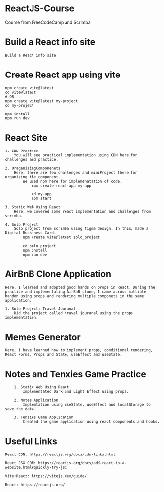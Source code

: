 # ReactJS-Course
Course from FreeCodeCamp and Scrimba

# Build a React info site
    Build a React info site

# Create React app using vite

    npm create vite@latest
    cd vite@latest
    # OR
    npm create vite@latest my-project
    cd my-project
    
    npm install
    npm run dev


# React Site
    1. CDN Practice
        You will see practical implementation using CDN here for challenges and practice.

    2. OraganizingComponenets
        Here, there are few challenges and miniProject there for organizing the component.
            We used npm here for implemenatation of code.
                npx create-react-app my-app

                cd my-app
                npm start

    3. Static Web Using React
        Here, we covered some react implementation and challenges from scrimba.
    
    4. Solo Project
        Solo project from scrimba using figma design. In this, made a Digital Bussiness Card.
            npm create vite@latest solo_project

            cd solo_project
            npm install
            npm run dev 

# AirBnB Clone Application
    Here, I learned and adopted good hands on props in React. During the practice and implementating AirBnB clone, I came across multiple handon using props and rendering multiple componets in the same application.

    1. Solo Project: Travel Jouranal
        Did the project called travel jouranal using the props implementation.

# Memes Generator 
    Here, I have learned how to implement props, conditional rendering, React Forms, Props and State, useEffect and useState.

# Notes and Tenxies Game Practice

        1. Static Web Using React
            Implementated Dark and Light Effect using props.
        
        2. Notes Application
            Implemtation using useState, useEffect and localStorage to save the data.

        3. Tenzies Game Application
            Created the game application using react components and hooks.

# Useful Links

    React CDN: https://reactjs.org/docs/cdn-links.html

    React JSX CDN: https://reactjs.org/docs/add-react-to-a-website.html#quickly-try-jsx
    
    Vite+React: https://vitejs.dev/guide/
    
    React: https://reactjs.org/

